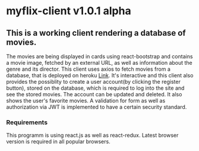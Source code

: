 # myflix-client v1.0.1 alpha



## This is a working client rendering a database of movies.

The movies are being displayed in cards using react-bootstrap and contains a movie image, fetched by an external URL, as well as information about the genre and its director.
This client uses axios to fetch movies from a database, that is deployed on heroku  [Link](https://tims-movie-api.herokuapp.com/). 
It's interactive and this client also provides the possiblity to create a user account(by clicking the register button), stored on the database, which is required to log into the site and see the stored movies. 
The account can be updated and deleted. It also shows the user's favorite movies.
A validation for form as well as authorization via JWT is implemented to have a certain security standard. 

### Requirements
This programm is using react.js as well as react-redux. Latest browser version is required in all popular browsers.

